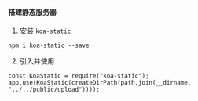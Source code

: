 <!--
 * @Descripttion: 
 * @Author: Coder-Tao
 * @Date: 2022-06-18 15:26:30
 * @LastEditTime: 2022-07-16 00:37:36
-->


#### 搭建静态服务器
1. 安装 `koa-static`
```
npm i koa-static --save
```

2. 引入并使用
```
const KoaStatic = require("koa-static");
app.use(KoaStatic(createDirPath(path.join(__dirname, "../../public/upload"))));
```
